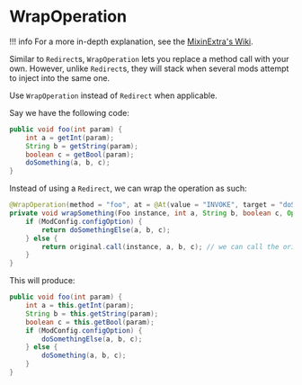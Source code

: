 # WrapOperation

!!! info
    For a more in-depth explanation, see the [MixinExtra's Wiki](https://github.com/LlamaLad7/MixinExtras/wiki/WrapOperation).

Similar to `Redirect`s, `WrapOperation` lets you replace a method call with your own. However, unlike `Redirect`s, they will stack when several mods attempt to inject into the same one.

Use `WrapOperation` instead of `Redirect` when applicable.

Say we have the following code:

```java
public void foo(int param) {
    int a = getInt(param);
    String b = getString(param);
    boolean c = getBool(param);
    doSomething(a, b, c);
}
```

Instead of using a `Redirect`, we can wrap the operation as such:

```java
@WrapOperation(method = "foo", at = @At(value = "INVOKE", target = "doSomething(ILjava/lang/String;Z)V"))
private void wrapSomething(Foo instance, int a, String b, boolean c, Operation<Void> original) {
    if (ModConfig.configOption) {
        return doSomethingElse(a, b, c);
    } else {
        return original.call(instance, a, b, c); // we can call the original method using original.call instead of actually calling the method itself
    }
}
```

This will produce:

```java
public void foo(int param) {
    int a = this.getInt(param);
    String b = this.getString(param);
    boolean c = this.getBool(param);
    if (ModConfig.configOption) {
        doSomethingElse(a, b, c);
    } else {
        doSomething(a, b, c);
    }
}
```
